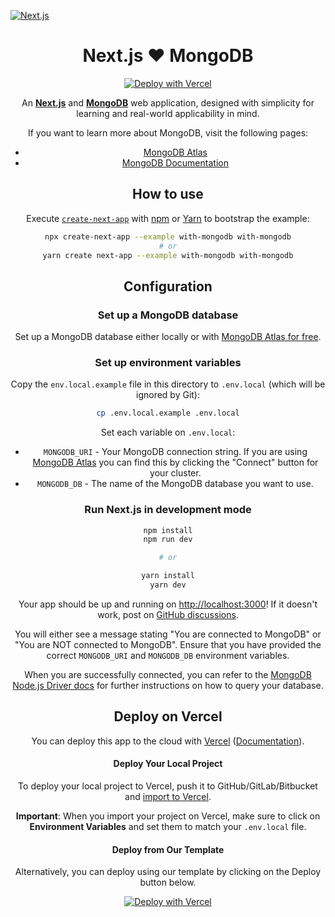 [![Next.js](https://assets.zeit.co/image/upload/v1538361091/repositories/next-js/next-js.png)](https://nextjs.org)

<h1 align="center">Next.js ❤️ MongoDB</h1>

<div align="center">
  
[![Deploy with Vercel](https://vercel.com/button)](https://vercel.com/new/clone?repository-url=https%3A%2F%2Fgithub.com%2Fhoangvvo%2Fnextjs-mongodb-app&env=MONGODB_URI,CLOUDINARY_URL,NODEMAILER_CONFIG,WEB_URI&envDescription=Environment%20Variables&envLink=https%3A%2F%2Fgithub.com%2Fhoangvvo%2Fnextjs-mongodb-app%23environmental-variables&demo-title=nextjs-mongodb-app%20demo&demo-description=A%20demo%20deployed%20on%20Vercel&demo-url=https%3A%2F%2Fnextjs-mongodb.vercel.app%2F)

An [**Next.js**](https://github.com/zeit/next.js/) and [**MongoDB**](https://www.mongodb.com/) web application, designed with simplicity for learning and real-world applicability in mind.

If you want to learn more about MongoDB, visit the following pages:

- [MongoDB Atlas](https://mongodb.com/atlas)
- [MongoDB Documentation](https://docs.mongodb.com/)

## How to use

Execute [`create-next-app`](https://github.com/vercel/next.js/tree/canary/packages/create-next-app) with [npm](https://docs.npmjs.com/cli/init) or [Yarn](https://yarnpkg.com/lang/en/docs/cli/create/) to bootstrap the example:

```bash
npx create-next-app --example with-mongodb with-mongodb
# or
yarn create next-app --example with-mongodb with-mongodb
```

## Configuration

### Set up a MongoDB database

Set up a MongoDB database either locally or with [MongoDB Atlas for free](https://mongodb.com/atlas).

### Set up environment variables

Copy the `env.local.example` file in this directory to `.env.local` (which will be ignored by Git):

```bash
cp .env.local.example .env.local
```

Set each variable on `.env.local`:

- `MONGODB_URI` - Your MongoDB connection string. If you are using [MongoDB Atlas](https://mongodb.com/atlas) you can find this by clicking the "Connect" button for your cluster.
- `MONGODB_DB` - The name of the MongoDB database you want to use.

### Run Next.js in development mode

```bash
npm install
npm run dev

# or

yarn install
yarn dev
```

Your app should be up and running on [http://localhost:3000](http://localhost:3000)! If it doesn't work, post on [GitHub discussions](https://github.com/zeit/next.js/discussions).

You will either see a message stating "You are connected to MongoDB" or "You are NOT connected to MongoDB". Ensure that you have provided the correct `MONGODB_URI` and `MONGODB_DB` environment variables.

When you are successfully connected, you can refer to the [MongoDB Node.js Driver docs](https://mongodb.github.io/node-mongodb-native/3.4/tutorials/collections/) for further instructions on how to query your database.

## Deploy on Vercel

You can deploy this app to the cloud with [Vercel](https://vercel.com?utm_source=github&utm_medium=readme&utm_campaign=next-example) ([Documentation](https://nextjs.org/docs/deployment)).

#### Deploy Your Local Project

To deploy your local project to Vercel, push it to GitHub/GitLab/Bitbucket and [import to Vercel](https://vercel.com/import/git?utm_source=github&utm_medium=readme&utm_campaign=next-example).

**Important**: When you import your project on Vercel, make sure to click on **Environment Variables** and set them to match your `.env.local` file.

#### Deploy from Our Template

Alternatively, you can deploy using our template by clicking on the Deploy button below.

[![Deploy with Vercel](https://vercel.com/button)](https://vercel.com/import/git?c=1&s=https://github.com/vercel/next.js/tree/canary/examples/with-mongodb&env=MONGODB_URI,MONGODB_DB&envDescription=Required%20to%20connect%20the%20app%20with%20MongoDB)
